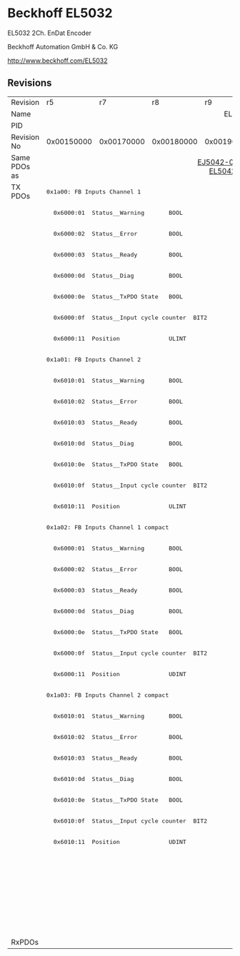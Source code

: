 # Beckhoff EL5032

EL5032 2Ch. EnDat Encoder

Beckhoff Automation GmbH & Co. KG

http://www.beckhoff.com/EL5032

## Revisions
<table>
<tr >
<td>Revision</td>
<td>r5</td>
<td>r7</td>
<td>r8</td>
<td>r9</td>
<td>r10</td>
<td>r11</td>
<td>r12</td>
</tr>
<tr >
<td>Name</td>
<td colspan=7 align="center">EL5032 2Ch. EnDat Encoder</td>
</tr>
<tr >
<td>PID</td>
<td colspan=7 align="center">0x13a83052</td>
</tr>
<tr >
<td>Revision No</td>
<td>0x00150000</td>
<td>0x00170000</td>
<td>0x00180000</td>
<td>0x00190000</td>
<td>0x001a0000</td>
<td>0x001b0000</td>
<td>0x001c0000</td>
</tr>
<tr >
<td>Same PDOs as</td>
<td colspan=2 align="center"></td>
<td colspan=3 align="center"><a href="EJ5042-0010">EJ5042-0010 r0</a><br/><a href="EL5042">EL5042 r0</a></td>
<td colspan=2 align="center"></td>
</tr>
<tr class="txpdo">
<td rowspan=36 valign=top>TX PDOs</td>
<td colspan=7 align="left"><pre>0x1a00: FB Inputs Channel 1</pre></td>
<td></td>
</tr>
<tr class="txpdo">
<td colspan=7 align="left"><pre>  0x6000:01  Status__Warning       BOOL</pre></td>
</tr>
<tr class="txpdo">
<td colspan=7 align="left"><pre>  0x6000:02  Status__Error         BOOL</pre></td>
</tr>
<tr class="txpdo">
<td colspan=7 align="left"><pre>  0x6000:03  Status__Ready         BOOL</pre></td>
</tr>
<tr class="txpdo">
<td colspan=7 align="left"><pre>  0x6000:0d  Status__Diag          BOOL</pre></td>
</tr>
<tr class="txpdo">
<td colspan=7 align="left"><pre>  0x6000:0e  Status__TxPDO State   BOOL</pre></td>
</tr>
<tr class="txpdo">
<td colspan=7 align="left"><pre>  0x6000:0f  Status__Input cycle counter  BIT2</pre></td>
</tr>
<tr class="txpdo">
<td colspan=7 align="left"><pre>  0x6000:11  Position              ULINT</pre></td>
</tr>
<tr class="txpdo">
<td colspan=7 align="left"><pre>0x1a01: FB Inputs Channel 2</pre></td>
</tr>
<tr class="txpdo">
<td colspan=7 align="left"><pre>  0x6010:01  Status__Warning       BOOL</pre></td>
</tr>
<tr class="txpdo">
<td colspan=7 align="left"><pre>  0x6010:02  Status__Error         BOOL</pre></td>
</tr>
<tr class="txpdo">
<td colspan=7 align="left"><pre>  0x6010:03  Status__Ready         BOOL</pre></td>
</tr>
<tr class="txpdo">
<td colspan=7 align="left"><pre>  0x6010:0d  Status__Diag          BOOL</pre></td>
</tr>
<tr class="txpdo">
<td colspan=7 align="left"><pre>  0x6010:0e  Status__TxPDO State   BOOL</pre></td>
</tr>
<tr class="txpdo">
<td colspan=7 align="left"><pre>  0x6010:0f  Status__Input cycle counter  BIT2</pre></td>
</tr>
<tr class="txpdo">
<td colspan=7 align="left"><pre>  0x6010:11  Position              ULINT</pre></td>
</tr>
<tr class="txpdo">
<td colspan=7 align="left"><pre>0x1a02: FB Inputs Channel 1 compact</pre></td>
</tr>
<tr class="txpdo">
<td colspan=7 align="left"><pre>  0x6000:01  Status__Warning       BOOL</pre></td>
</tr>
<tr class="txpdo">
<td colspan=7 align="left"><pre>  0x6000:02  Status__Error         BOOL</pre></td>
</tr>
<tr class="txpdo">
<td colspan=7 align="left"><pre>  0x6000:03  Status__Ready         BOOL</pre></td>
</tr>
<tr class="txpdo">
<td colspan=7 align="left"><pre>  0x6000:0d  Status__Diag          BOOL</pre></td>
</tr>
<tr class="txpdo">
<td colspan=7 align="left"><pre>  0x6000:0e  Status__TxPDO State   BOOL</pre></td>
</tr>
<tr class="txpdo">
<td colspan=7 align="left"><pre>  0x6000:0f  Status__Input cycle counter  BIT2</pre></td>
</tr>
<tr class="txpdo">
<td colspan=7 align="left"><pre>  0x6000:11  Position              UDINT</pre></td>
</tr>
<tr class="txpdo">
<td colspan=7 align="left"><pre>0x1a03: FB Inputs Channel 2 compact</pre></td>
</tr>
<tr class="txpdo">
<td colspan=7 align="left"><pre>  0x6010:01  Status__Warning       BOOL</pre></td>
</tr>
<tr class="txpdo">
<td colspan=7 align="left"><pre>  0x6010:02  Status__Error         BOOL</pre></td>
</tr>
<tr class="txpdo">
<td colspan=7 align="left"><pre>  0x6010:03  Status__Ready         BOOL</pre></td>
</tr>
<tr class="txpdo">
<td colspan=7 align="left"><pre>  0x6010:0d  Status__Diag          BOOL</pre></td>
</tr>
<tr class="txpdo">
<td colspan=7 align="left"><pre>  0x6010:0e  Status__TxPDO State   BOOL</pre></td>
</tr>
<tr class="txpdo">
<td colspan=7 align="left"><pre>  0x6010:0f  Status__Input cycle counter  BIT2</pre></td>
</tr>
<tr class="txpdo">
<td colspan=7 align="left"><pre>  0x6010:11  Position              UDINT</pre></td>
</tr>
<tr class="txpdo">
<td colspan=6 align="left"></td>
<td><pre>0x1a04: FB Inputs Velocity Channel 1</pre></td>
</tr>
<tr class="txpdo">
<td colspan=6 align="left"></td>
<td><pre>  0x6008:12  Velocity              DINT</pre></td>
</tr>
<tr class="txpdo">
<td colspan=6 align="left"></td>
<td><pre>0x1a05: FB Inputs Velocity Channel 2</pre></td>
</tr>
<tr class="txpdo">
<td colspan=6 align="left"></td>
<td><pre>  0x6018:12  Velocity              DINT</pre></td>
</tr>
<tr >
<td>RxPDOs</td>
<td colspan=7 align="left"></td>
</tr>
</table>
